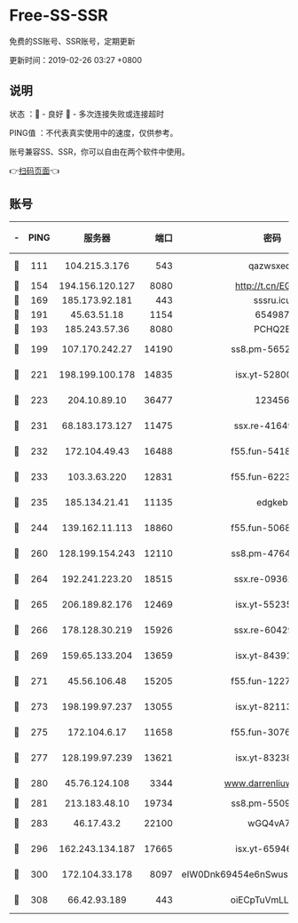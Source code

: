 # Free-SS-SSR

免费的SS账号、SSR账号，定期更新

更新时间：2019-02-26 03:27 +0800

## 说明

状态     ：🙂 - 良好 🙁 - 多次连接失败或连接超时

PING值   ：不代表真实使用中的速度，仅供参考。

账号兼容SS、SSR，你可以自由在两个软件中使用。

👉[扫码页面](https://liesauer.github.io/free-ss-ssr.github.io/)👈

## 账号

|-|PING|服务器|端口|密码|加密方式|区域|
|:----:|:----:|:-----:|-----:|:----:|:----:|:----:|
|🙂|111|104.215.3.176|543|qazwsxedc|aes-256-gcm|JP|
|🙂|154|194.156.120.127|8080|http://t.cn/EGJIyrl|rc4-md5|RU|
|🙂|169|185.173.92.181|443|sssru.icu|rc4-md5|RU|
|🙂|191|45.63.51.18|1154|654987|chacha20|US|
|🙂|193|185.243.57.36|8080|PCHQ2E|rc4-md5|US|
|🙂|199|107.170.242.27|14190|ss8.pm-56526890|aes-256-cfb|US|
|🙂|221|198.199.100.178|14835|isx.yt-52800132|aes-256-cfb|US|
|🙂|223|204.10.89.10|36477|123456|aes-256-cfb|US|
|🙂|231|68.183.173.127|11475|ssx.re-41649202|aes-256-cfb|US|
|🙂|232|172.104.49.43|16488|f55.fun-54186310|aes-256-cfb|SG|
|🙂|233|103.3.63.220|12831|f55.fun-62237207|aes-256-cfb|SG|
|🙂|235|185.134.21.41|11135|edgkeb|aes-256-cfb|GB|
|🙂|244|139.162.11.113|18860|f55.fun-50686264|aes-256-cfb|SG|
|🙂|260|128.199.154.243|12110|ss8.pm-47641220|aes-256-cfb|SG|
|🙂|264|192.241.223.20|18515|ssx.re-09362839|aes-256-cfb|US|
|🙂|265|206.189.82.176|12469|isx.yt-55235157|aes-256-cfb|SG|
|🙂|266|178.128.30.219|15926|ssx.re-60429787|aes-256-cfb|SG|
|🙂|269|159.65.133.204|13659|isx.yt-84391225|aes-256-cfb|SG|
|🙂|271|45.56.106.48|15205|f55.fun-12278228|aes-256-cfb|US|
|🙂|273|198.199.97.237|13055|isx.yt-82113770|aes-256-cfb|US|
|🙂|275|172.104.6.17|11658|f55.fun-30764636|aes-256-cfb|US|
|🙂|277|128.199.97.239|13621|isx.yt-83238586|aes-256-cfb|SG|
|🙂|280|45.76.124.108|3344|www.darrenliuwei.com|aes-256-cfb|AU|
|🙂|281|213.183.48.10|19734|ss8.pm-55096385|rc4-md5|RU|
|🙂|283|46.17.43.2|22100|wGQ4vA7D|aes-256-gcm|RU|
|🙂|296|162.243.134.187|17665|isx.yt-65946104|aes-256-cfb|US|
|🙂|300|172.104.33.178|8097|eIW0Dnk69454e6nSwuspv9DmS201tQ0D|aes-256-cfb|SG|
|🙂|308|66.42.93.189|443|oiECpTuVmLLxk4Ts|aes-256-cfb|US|
